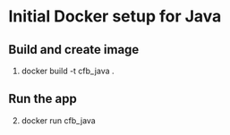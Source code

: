 # Initial Docker setup for Java

## Build and create image
1. docker build -t cfb_java .

## Run the app
2. docker run cfb_java